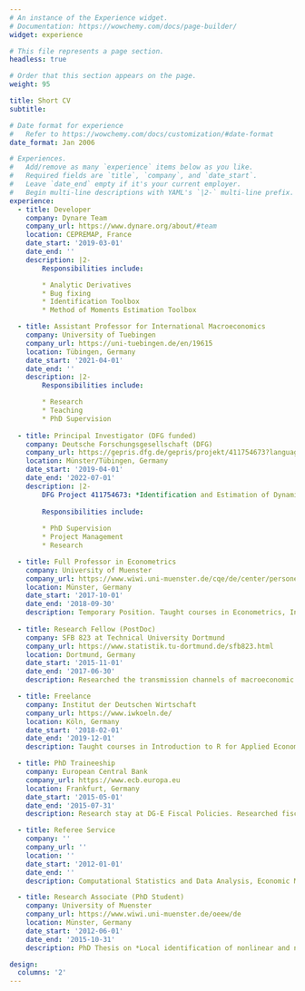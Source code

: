```yaml
---
# An instance of the Experience widget.
# Documentation: https://wowchemy.com/docs/page-builder/
widget: experience

# This file represents a page section.
headless: true

# Order that this section appears on the page.
weight: 95

title: Short CV
subtitle:

# Date format for experience
#   Refer to https://wowchemy.com/docs/customization/#date-format
date_format: Jan 2006

# Experiences.
#   Add/remove as many `experience` items below as you like.
#   Required fields are `title`, `company`, and `date_start`.
#   Leave `date_end` empty if it's your current employer.
#   Begin multi-line descriptions with YAML's `|2-` multi-line prefix.
experience:
  - title: Developer
    company: Dynare Team
    company_url: https://www.dynare.org/about/#team
    location: CEPREMAP, France
    date_start: '2019-03-01'
    date_end: ''
    description: |2-
        Responsibilities include:

        * Analytic Derivatives
        * Bug fixing
        * Identification Toolbox
        * Method of Moments Estimation Toolbox

  - title: Assistant Professor for International Macroeconomics
    company: University of Tuebingen
    company_url: https://uni-tuebingen.de/en/19615
    location: Tübingen, Germany
    date_start: '2021-04-01'
    date_end: ''
    description: |2-
        Responsibilities include:

        * Research
        * Teaching
        * PhD Supervision
  
  - title: Principal Investigator (DFG funded)
    company: Deutsche Forschungsgesellschaft (DFG)
    company_url: https://gepris.dfg.de/gepris/projekt/411754673?language=en
    location: Münster/Tübingen, Germany
    date_start: '2019-04-01'
    date_end: '2022-07-01'
    description: |2-
        DFG Project 411754673: *Identification and Estimation of Dynamic Stochastic General Equilibrium Models: Skewness Matters*
        
        Responsibilities include:
 
        * PhD Supervision
        * Project Management
        * Research

  - title: Full Professor in Econometrics
    company: University of Muenster
    company_url: https://www.wiwi.uni-muenster.de/cqe/de/center/personen/willi-mutschler-1
    location: Münster, Germany
    date_start: '2017-10-01'
    date_end: '2018-09-30'
    description: Temporary Position. Taught courses in Econometrics, Introduction to R, Statistics, and Macroeconometrics.
  
  - title: Research Fellow (PostDoc)
    company: SFB 823 at Technical University Dortmund
    company_url: https://www.statistik.tu-dortmund.de/sfb823.html
    location: Dortmund, Germany
    date_start: '2015-11-01'
    date_end: '2017-06-30'
    description: Researched the transmission channels of macroeconomic shocks and economic policy with a focus on time-varying risk premia and rare disaster. Taught courses in Survey Sampling Methods and GMM, Indirect Inference, and Bootstrap.

  - title: Freelance
    company: Institut der Deutschen Wirtschaft
    company_url: https://www.iwkoeln.de/
    location: Köln, Germany
    date_start: '2018-02-01'
    date_end: '2019-12-01'
    description: Taught courses in Introduction to R for Applied Economists.

  - title: PhD Traineeship
    company: European Central Bank
    company_url: https://www.ecb.europa.eu
    location: Frankfurt, Germany
    date_start: '2015-05-01'
    date_end: '2015-07-31'
    description: Research stay at DG-E Fiscal Policies. Researched fiscal policy within the EAGLE model.

  - title: Referee Service
    company: ''
    company_url: ''
    location: ''
    date_start: '2012-01-01'
    date_end: ''
    description: Computational Statistics and Data Analysis, Economic Modelling, Journal of Economic Dynamics and Control, National Science Centre Poland, The B.E. Journal of Macroeconomics

  - title: Research Associate (PhD Student)
    company: University of Muenster
    company_url: https://www.wiwi.uni-muenster.de/oeew/de
    location: Münster, Germany
    date_start: '2012-06-01'
    date_end: '2015-10-31'
    description: PhD Thesis on *Local identification of nonlinear and non-Gaussian DSGE models*. Taught courses in DSGE Models, Empirical Methods, Macroeconometrics, Multivariate Time Series Analysis, Introduction to R, and GMM/Indirect Inference/Bootstrap.

design:
  columns: '2'
---
```

